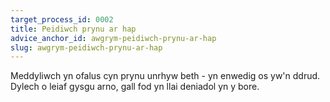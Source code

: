 ```yaml
---
target_process_id: 0002
title: Peidiwch prynu ar hap
advice_anchor_id: awgrym-peidiwch-prynu-ar-hap
slug: awgrym-peidiwch-prynu-ar-hap
---
```


Meddyliwch yn ofalus cyn prynu unrhyw beth - yn enwedig os yw'n ddrud. Dylech o leiaf gysgu arno, gall fod yn llai deniadol yn y bore.

